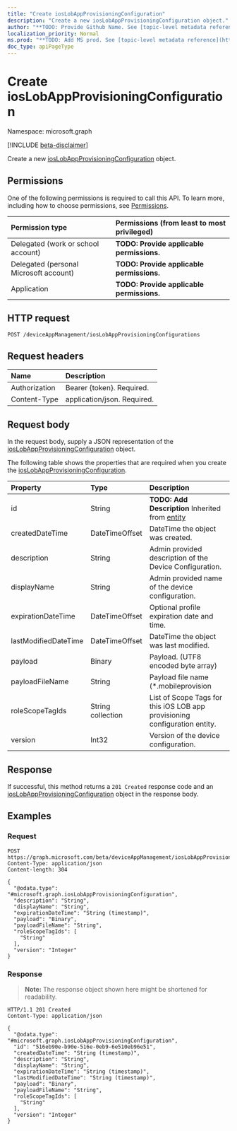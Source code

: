 ```yaml
---
title: "Create iosLobAppProvisioningConfiguration"
description: "Create a new iosLobAppProvisioningConfiguration object."
author: "**TODO: Provide Github Name. See [topic-level metadata reference](https://msgo.azurewebsites.net/add/document/guidelines/metadata.html#topic-level-metadata)**"
localization_priority: Normal
ms.prod: "**TODO: Add MS prod. See [topic-level metadata reference](https://msgo.azurewebsites.net/add/document/guidelines/metadata.html#topic-level-metadata)**"
doc_type: apiPageType
---
```


# Create iosLobAppProvisioningConfiguration
Namespace: microsoft.graph

[!INCLUDE [beta-disclaimer](../../includes/beta-disclaimer.md)]

Create a new [iosLobAppProvisioningConfiguration](../resources/ioslobappprovisioningconfiguration.md) object.

## Permissions
One of the following permissions is required to call this API. To learn more, including how to choose permissions, see [Permissions](/graph/permissions-reference).

|Permission type|Permissions (from least to most privileged)|
|:---|:---|
|Delegated (work or school account)|**TODO: Provide applicable permissions.**|
|Delegated (personal Microsoft account)|**TODO: Provide applicable permissions.**|
|Application|**TODO: Provide applicable permissions.**|

## HTTP request

<!-- {
  "blockType": "ignored"
}
-->
``` http
POST /deviceAppManagement/iosLobAppProvisioningConfigurations
```

## Request headers
|Name|Description|
|:---|:---|
|Authorization|Bearer {token}. Required.|
|Content-Type|application/json. Required.|

## Request body
In the request body, supply a JSON representation of the [iosLobAppProvisioningConfiguration](../resources/ioslobappprovisioningconfiguration.md) object.

The following table shows the properties that are required when you create the [iosLobAppProvisioningConfiguration](../resources/ioslobappprovisioningconfiguration.md).

|Property|Type|Description|
|:---|:---|:---|
|id|String|**TODO: Add Description** Inherited from [entity](../resources/entity.md)|
|createdDateTime|DateTimeOffset|DateTime the object was created.|
|description|String|Admin provided description of the Device Configuration.|
|displayName|String|Admin provided name of the device configuration.|
|expirationDateTime|DateTimeOffset|Optional profile expiration date and time.|
|lastModifiedDateTime|DateTimeOffset|DateTime the object was last modified.|
|payload|Binary|Payload. (UTF8 encoded byte array)|
|payloadFileName|String|Payload file name (*.mobileprovision | *.xml).|
|roleScopeTagIds|String collection|List of Scope Tags for this iOS LOB app provisioning configuration entity.|
|version|Int32|Version of the device configuration.|



## Response

If successful, this method returns a `201 Created` response code and an [iosLobAppProvisioningConfiguration](../resources/ioslobappprovisioningconfiguration.md) object in the response body.

## Examples

### Request
<!-- {
  "blockType": "request",
  "name": "create_ioslobappprovisioningconfiguration_from_"
}
-->
``` http
POST https://graph.microsoft.com/beta/deviceAppManagement/iosLobAppProvisioningConfigurations
Content-Type: application/json
Content-length: 304

{
  "@odata.type": "#microsoft.graph.iosLobAppProvisioningConfiguration",
  "description": "String",
  "displayName": "String",
  "expirationDateTime": "String (timestamp)",
  "payload": "Binary",
  "payloadFileName": "String",
  "roleScopeTagIds": [
    "String"
  ],
  "version": "Integer"
}
```


### Response
>**Note:** The response object shown here might be shortened for readability.
<!-- {
  "blockType": "response",
  "truncated": true,
  "@odata.type": "microsoft.graph.iosLobAppProvisioningConfiguration"
}
-->
``` http
HTTP/1.1 201 Created
Content-Type: application/json

{
  "@odata.type": "#microsoft.graph.iosLobAppProvisioningConfiguration",
  "id": "516eb90e-b90e-516e-0eb9-6e510eb96e51",
  "createdDateTime": "String (timestamp)",
  "description": "String",
  "displayName": "String",
  "expirationDateTime": "String (timestamp)",
  "lastModifiedDateTime": "String (timestamp)",
  "payload": "Binary",
  "payloadFileName": "String",
  "roleScopeTagIds": [
    "String"
  ],
  "version": "Integer"
}
```

